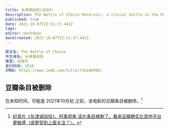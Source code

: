 ```yaml
---
title: 长津湖战役(2016)
description: The Battle of Chosin Reservoir, a crucial battle in the Korean War.
published: true
date: 2021-10-07T22:51:17.441Z
tags: 
editor: markdown
dateCreated: 2021-10-07T22:51:17.441Z
---
```


```YAML
英文名: The Battle of Chosin
中文译名: 长津湖战役
类型: 纪录片
发行时间: 2016
IMDB: https://www.imdb.com/title/tt6186096/
```

## 豆瓣条目被删除

在未知时间，可能是 2021年10月初 之前，该电影的豆瓣条目被删除。[^rmfdtboc]

[^rmfdtboc]: [纪录片《长津湖战役》，阿美视角 该片条目被删了。看来豆瓣确实比其他平台更敏感（或更受到上面关注？）。](https://web.archive.org/web/20211007145048/https://www.douban.com/group/topic/248735571/)

